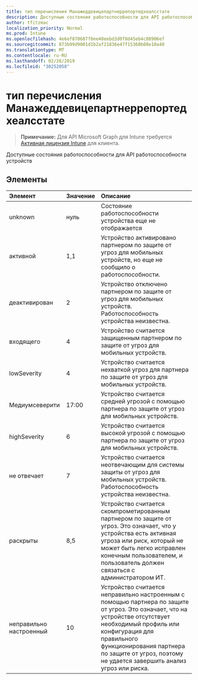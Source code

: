 ```yaml
---
title: тип перечисления Манажеддевицепартнеррепортедхеалсстате
description: Доступные состояния работоспособности для API работоспособности устройств
author: tfitzmac
localization_priority: Normal
ms.prod: Intune
ms.openlocfilehash: 4e6ef870687f0ee48eebd3d0f8d45eb4c88906ef
ms.sourcegitcommit: 873b99d9001d1b2af21836e47f15360b08e10a40
ms.translationtype: MT
ms.contentlocale: ru-RU
ms.lasthandoff: 02/26/2019
ms.locfileid: "30252058"
---
```

# <a name="manageddevicepartnerreportedhealthstate-enum-type"></a>тип перечисления Манажеддевицепартнеррепортедхеалсстате

> **Примечание:** Для API Microsoft Graph для Intune требуется [Активная лицензия Intune](https://go.microsoft.com/fwlink/?linkid=839381) для клиента.

Доступные состояния работоспособности для API работоспособности устройств

## <a name="members"></a>Элементы
|Элемент|Значение|Описание|
|:---|:---|:---|
|unknown|нуль|Состояние работоспособности устройства еще не отображается|
|активной|1,1|Устройство активировано партнером по защите от угроз для мобильных устройств, но еще не сообщило о работоспособности.|
|деактивирован|2|Устройство отключено партнером по защите от угроз для мобильных устройств. Работоспособность устройства неизвестна.|
|входящего|4|Устройство считается защищенным партнером по защите от угроз для мобильных устройств.|
|lowSeverity|4|Устройство считается нехваткой угроз для партнера по защите от угроз для мобильных устройств.|
|Медиумсеверити|17:00|Устройство считается средней угрозой с помощью партнера по защите от угроз для мобильных устройств.|
|highSeverity|6|Устройство считается высокой угрозой с помощью партнера по защите от угроз для мобильных устройств.|
|не отвечает|7|Устройство считается неотвечающим для системы защиты от угроз для мобильных устройств. Работоспособность устройства неизвестна.|
|раскрыты|8,5|Устройство считается скомпрометированным партнером по защите от угроз. Это означает, что у устройства есть активная угроза или риск, который не может быть легко исправлен конечным пользователем, и пользователь должен связаться с администратором ИТ.|
|неправильно настроенный|10|Устройство считается неправильно настроенным с помощью партнера по защите от угроз. Это означает, что на устройстве отсутствует необходимый профиль или конфигурация для правильного функционирования партнера по защите от угроз, поэтому не удается завершить анализ угроз или риска.|



